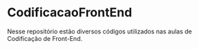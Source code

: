 # CodificacaoFrontEnd

Nesse repositório estão diversos códigos utilizados nas aulas de Codificação de Front-End.